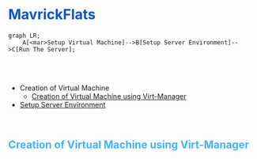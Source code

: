 <style>
heading{
    color:#0854cf;
}
subheading{
    color:#44b3fc
}
</style>

# <heading>MavrickFlats </heading>

```mermaid
graph LR;
    A[<mar>Setup Virtual Machine]-->B[Setup Server Environment]-->C[Run The Server];

```
<br>
<br>

- Creation of Virtual Machine 
    -   [Creation of Virtual Machine using Virt-Manager](#creation-of-virtual-machine-using-virt-manager)
- [Setup Server Environment]()

<br>

## <subheading>Creation of Virtual Machine using Virt-Manager <subheading>

###
